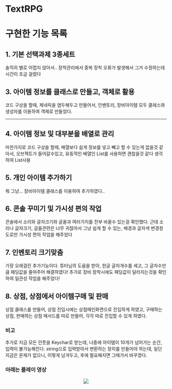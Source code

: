 # TextRPG

# 구현한 기능 목록

## 1. 기본 선택과제 3종세트
솔직히 별로 어렵지 않아서.. 장착관리에서 중복 장착 오류가 발생해서 그거 수정하는데 시간이 조금 걸렸다

## 3. 아이템 정보를 클래스로 만들고, 객체로 활용
코드 구상을 할때, 제네릭을 염두해두고 만들어서, 인벤토리, 장비아이템 모두 클래스와 생성자를 이용하여 객체로 만들었다.

---------------
## 4. 아이템 정보 및 대부분을 배열로 관리
마찬가지로 코드 구상을 할때, 배열보다 쉽게 정보를 넣고 빼고 할 수 있는게 없을것 같아서,
오브젝트가 들어갈수있고, 유동적인 배열인 List를 사용하면 괜찮을것 같다 생각하여 List사용

## 5. 개인 아이템 추가하기
뭐 그냥... 장비아이템 클래스를 이용하여 추가하였다..

## 6. 콘솔 꾸미기 및 가시성 편의 작업
콘솔에서 소리와 글자크기와 글꼴과 여러가지를 전부 바꿀수 있는걸 확인했다.
근데 소리나 글자크기, 글꼴관련은 너무 귀찮아서
그냥 쉽게 할 수 있는, 배경과 글자색 변경정도로만 가시성 편의 작업을 해주었다

## 7. 인벤토리 크기맞춤
가장 오래걸린 추가기능이다.
튜터님의 도움을 받아, 한글 글자개수를 세고, 그 글자수만큼 패딩값을 줄여주어 해결하였다!
추가로 장비 장착시에도 패딩값이 달라지는것을 확인하여 일관성 작업을 해주었다!

## 8. 상점, 상점에서 아이템구매 및 판매
상점 클래스를 만들어, 상점 진입시에는 상점메인화면으로 진입하게 하였고,
구매하는 상점, 판매하는 상점 메서드를 따로 만들어, 각각 따로 진입할 수 있게 하였다.


### 비고
추가로 지금 모든 인풋을 Keychar로 받는데, 나중에 아이템이 10개가 넘어가는 순간, 입력이 불가능해진다.
string으로 입력받아서 변환하는 장치를 만들어야 하는데, 일단 지금은 문제가 없으니, 이렇게 남겨두고,
후에 필요해지면 그때가서 바꾸겠다.

### 아래는 플레이 영상

<p align="center">
  <img src="https://github.com/Jaero0/TextRPG/assets/124887853/68b85255-d701-4fc3-9eab-4d8715ee7e6c">
</p>


